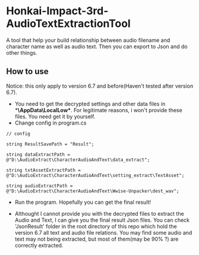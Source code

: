 # Honkai-Impact-3rd-AudioTextExtractionTool
A tool that help your build relationship between audio filename and character name as well as audio text. Then you can export to Json and do other things.

## How to use
Notice: this only apply to version 6.7 and before(Haven't tested after version 6.7).
- You need to get the decrypted settings and other data files in ***\AppData\LocalLow\***. For legitimate reasons, i won't provide these files. You need get it by yourself.
- Change config in program.cs

```
// config

string ResultSavePath = "Result";

string dataExtractPath = @"D:\AudioExtract\CharacterAudioAndText\data_extract";

string txtAssetExtractPath = @"D:\AudioExtract\CharacterAudioAndText\setting_extract\TextAsset";

string audioExtractPath = @"D:\AudioExtract\CharacterAudioAndText\Wwise-Unpacker\dest_wav";
```

- Run the program. Hopefully you can get the final result!

- Althought I cannot provide you with the decrypted files to extract the Audio and Text, I can give you the final result Json files. You can check 'JsonResult' folder in the root directory of this repo which hold the version 6.7 all text and audio file relations.
You may find some audio and text may not being extracted, but most of them(may be 90% ?) are correctly extracted.

